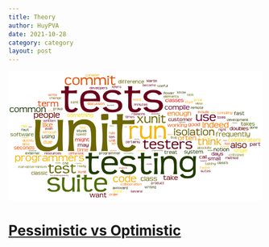 ```yaml
---
title: Theory
author: HuyPVA
date: 2021-10-28
category: category
layout: post
---
```


<div align="center">
    <img src="../assets/images/unit_test.png"/>
</div>

# [Pessimistic vs Optimistic](../theory/pessimistic-optimistic)
